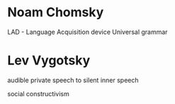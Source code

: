 # Noam Chomsky
LAD - Language Acquisition device
Universal grammar

# Lev Vygotsky
audible private speech to silent inner speech


social constructivism 

